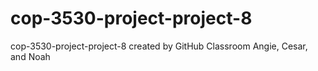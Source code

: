 # cop-3530-project-project-8
cop-3530-project-project-8 created by GitHub Classroom
Angie, Cesar, and Noah 
